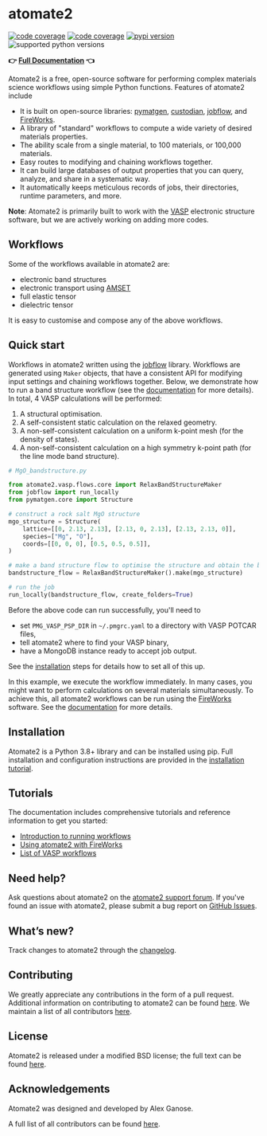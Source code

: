 # atomate2

[![code coverage](https://img.shields.io/github/workflow/status/materialsproject/atomate2/testing?label=tests)](https://github.com/materialsproject/atomate2/actions?query=workflow%3Atesting)
[![code coverage](https://img.shields.io/codecov/c/gh/materialsproject/atomate2)](https://codecov.io/gh/materialsproject/atomate2)
[![pypi version](https://img.shields.io/pypi/v/atomate2?color=blue)](https://pypi.org/project/atomate2)
![supported python versions](https://img.shields.io/pypi/pyversions/atomate2)

**👉 [Full Documentation][docs] 👈**

Atomate2 is a free, open-source software for performing complex materials science
workflows using simple Python functions. Features of atomate2 include

- It is built on open-source libraries: [pymatgen], [custodian], [jobflow], and
  [FireWorks].
- A library of "standard" workflows to compute a wide variety of desired materials
  properties.
- The ability scale from a single material, to 100 materials, or 100,000 materials.
- Easy routes to modifying and chaining workflows together.
- It can build large databases of output properties that you can query, analyze, and
  share in a systematic way.
- It automatically keeps meticulous records of jobs, their directories, runtime
  parameters, and more.

**Note**: Atomate2 is primarily built to work with the [VASP] electronic structure
software, but we are actively working on adding more codes.

## Workflows

Some of the workflows available in atomate2 are:

- electronic band structures
- electronic transport using [AMSET]
- full elastic tensor
- dielectric tensor

It is easy to customise and compose any of the above workflows.

## Quick start

Workflows in atomate2 written using the [jobflow] library. Workflows are generated using
`Maker` objects, that have a consistent API for modifying input settings and chaining
workflows together.  Below, we demonstrate how to run a band structure workflow
(see the [documentation][RelaxBandStructure] for more details). In total, 4 VASP
calculations will be performed:

1. A structural optimisation.
2. A self-consistent static calculation on the relaxed geometry.
3. A non-self-consistent calculation on a uniform k-point mesh (for the density of
   states).
4. A non-self-consistent calculation on a high symmetry k-point path (for the line mode
   band structure).

```python
# MgO_bandstructure.py

from atomate2.vasp.flows.core import RelaxBandStructureMaker
from jobflow import run_locally
from pymatgen.core import Structure

# construct a rock salt MgO structure
mgo_structure = Structure(
    lattice=[[0, 2.13, 2.13], [2.13, 0, 2.13], [2.13, 2.13, 0]],
    species=["Mg", "O"],
    coords=[[0, 0, 0], [0.5, 0.5, 0.5]],
)

# make a band structure flow to optimise the structure and obtain the band structure
bandstructure_flow = RelaxBandStructureMaker().make(mgo_structure)

# run the job
run_locally(bandstructure_flow, create_folders=True)
```

Before the above code can run successfully, you'll need to

- set `PMG_VASP_PSP_DIR` in `~/.pmgrc.yaml` to a directory with VASP POTCAR files,
- tell atomate2 where to find your VASP binary,
- have a MongoDB instance ready to accept job output.

See the [installation] steps for details how to set all of this up.

In this example, we execute the workflow immediately. In many cases, you might want
to perform calculations on several materials simultaneously. To achieve this, all
atomate2 workflows can be run using the [FireWorks] software. See the
[documentation][atomate2_fireworks] for more details.

## Installation

Atomate2 is a Python 3.8+ library and can be installed using pip. Full installation
and configuration instructions are provided in the [installation tutorial][installation].

## Tutorials

The documentation includes comprehensive tutorials and reference information to get you
started:

- [Introduction to running workflows][running-workflows]
- [Using atomate2 with FireWorks][atomate2_fireworks]
- [List of VASP workflows][vasp_workflows]

## Need help?

Ask questions about atomate2 on the [atomate2 support forum][help-forum].
If you've found an issue with atomate2, please submit a bug report on [GitHub Issues][issues].

## What’s new?

Track changes to atomate2 through the [changelog][changelog].

## Contributing

We greatly appreciate any contributions in the form of a pull request.
Additional information on contributing to atomate2 can be found [here][contributing].
We maintain a list of all contributors [here][contributors].

## License

Atomate2 is released under a modified BSD license; the full text can be found [here][license].

## Acknowledgements

Atomate2 was designed and developed by Alex Ganose.

A full list of all contributors can be found [here][contributors].

[maggma]: https://materialsproject.github.io/maggma/
[pymatgen]: https://pymatgen.org
[fireworks]: https://materialsproject.github.io/fireworks/
[jobflow]: https://materialsproject.github.io/jobflow/
[custodian]: https://materialsproject.github.io/custodian/
[VASP]: https://www.vasp.at
[AMSET]: https://hackingmaterials.lbl.gov/amset/
[help-forum]: https://matsci.org/c/atomate
[issues]: https://github.com/materialsproject/atomate2/issues
[changelog]: https://materialsproject.github.io/atomate2/user/changelog.html
[installation]: https://materialsproject.github.io/atomate2/user/install.html
[contributing]: https://materialsproject.github.io/atomate2/user/contributing.html
[contributors]: https://materialsproject.github.io/atomate2/user/contributors.html
[license]: https://raw.githubusercontent.com/materialsproject/atomate2/main/LICENSE
[running-workflows]: https://materialsproject.github.io/atomate2/user/running-workflows.html
[atomate2_fireworks]: https://materialsproject.github.io/atomate2/user/fireworks.html
[vasp_workflows]: https://materialsproject.github.io/atomate2/user/codes/vasp.html
[RelaxBandStructure]: https://materialsproject.github.io/atomate2/user/codes/vasp.html#relax-and-band-structure
[docs]: https://materialsproject.github.io/atomate2/
